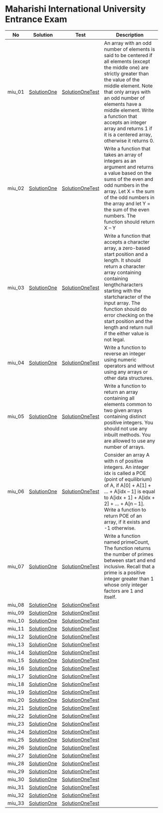 # Maharishi International University Entrance Exam

| No     | Solution                                               | Test                                                           | Description                                                                                                                                                                                                                                                                                                                                                   |
| ------ | ------------------------------------------------------ | -------------------------------------------------------------- | ------------------------------------------------------------------------------------------------------------------------------------------------------------------------------------------------------------------------------------------------------------------------------------------------------------------------------------------------------------- |
| miu_01 | [SolutionOne](./src/main/java/miu_01/SolutionOne.java) | [SolutionOneTest](./src/test/java/miu_01/SolutionOneTest.java) | An array with an odd number of elements is said to be centered if all elements (except the middle one) are strictly greater than the value of the middle element. Note that only arrays with an odd number of elements have a middle element. Write a function that accepts an integer array and returns 1 if it is a centered array, otherwise it returns 0. |
| miu_02 | [SolutionOne](./src/main/java/miu_02/SolutionOne.java) | [SolutionOneTest](./src/test/java/miu_02/SolutionOneTest.java) | Write a function that takes an array of integers as an argument and returns a value based on the sums of the even and odd numbers in the array. Let X = the sum of the odd numbers in the array and let Y = the sum of the even numbers. The function should return X – Y                                                                                     |
| miu_03 | [SolutionOne](./src/main/java/miu_03/SolutionOne.java) | [SolutionOneTest](./src/test/java/miu_03/SolutionOneTest.java) | Write a function that accepts a character array, a zero-based start position and a length. It should return a character array containing containing lengthcharacters starting with the startcharacter of the input array. The function should do error checking on the start position and the length and return null if the either value is not legal.        |
| miu_04 | [SolutionOne](./src/main/java/miu_04/SolutionOne.java) | [SolutionOneTest](./src/test/java/miu_04/SolutionOneTest.java) | Write a function to reverse an integer using numeric operators and without using any arrays or other data structures.                                                                                                                                                                                                                                         |
| miu_05 | [SolutionOne](./src/main/java/miu_05/SolutionOne.java) | [SolutionOneTest](./src/test/java/miu_05/SolutionOneTest.java) | Write a function to return an array containing all elements common to two given arrays containing distinct positive integers. You should not use any inbuilt methods. You are allowed to use any number of arrays.                                                                                                                                            |
| miu_06 | [SolutionOne](./src/main/java/miu_06/SolutionOne.java) | [SolutionOneTest](./src/test/java/miu_06/SolutionOneTest.java) | Consider an array A with n of positive integers. An integer idx is called a POE (point of equilibrium) of A, if A[0] + A[1] + … + A[idx – 1] is equal to A[idx + 1] + A[idx + 2] + … + A[n – 1]. Write a function to return POE of an array, if it exists and -1 otherwise.                                                                                   |
| miu_07 | [SolutionOne](./src/main/java/miu_07/SolutionOne.java) | [SolutionOneTest](./src/test/java/miu_07/SolutionOneTest.java) | Write a function named primeCount, The function returns the number of primes between start and end inclusive. Recall that a prime is a positive integer greater than 1 whose only integer factors are 1 and itself.                                                                                                                                           |
| miu_08 | [SolutionOne](./src/main/java/miu_08/SolutionOne.java) | [SolutionOneTest](./src/test/java/miu_08/SolutionOneTest.java) |                                                                                                                                                                                                                                                                                                                                                               |
| miu_09 | [SolutionOne](./src/main/java/miu_09/SolutionOne.java) | [SolutionOneTest](./src/test/java/miu_09/SolutionOneTest.java) |                                                                                                                                                                                                                                                                                                                                                               |
| miu_10 | [SolutionOne](./src/main/java/miu_10/SolutionOne.java) | [SolutionOneTest](./src/test/java/miu_10/SolutionOneTest.java) |                                                                                                                                                                                                                                                                                                                                                               |
| miu_11 | [SolutionOne](./src/main/java/miu_11/SolutionOne.java) | [SolutionOneTest](./src/test/java/miu_11/SolutionOneTest.java) |                                                                                                                                                                                                                                                                                                                                                               |
| miu_12 | [SolutionOne](./src/main/java/miu_12/SolutionOne.java) | [SolutionOneTest](./src/test/java/miu_12/SolutionOneTest.java) |                                                                                                                                                                                                                                                                                                                                                               |
| miu_13 | [SolutionOne](./src/main/java/miu_13/SolutionOne.java) | [SolutionOneTest](./src/test/java/miu_13/SolutionOneTest.java) |                                                                                                                                                                                                                                                                                                                                                               |
| miu_14 | [SolutionOne](./src/main/java/miu_14/SolutionOne.java) | [SolutionOneTest](./src/test/java/miu_14/SolutionOneTest.java) |                                                                                                                                                                                                                                                                                                                                                               |
| miu_15 | [SolutionOne](./src/main/java/miu_15/SolutionOne.java) | [SolutionOneTest](./src/test/java/miu_15/SolutionOneTest.java) |                                                                                                                                                                                                                                                                                                                                                               |
| miu_16 | [SolutionOne](./src/main/java/miu_15/SolutionOne.java) | [SolutionOneTest](./src/test/java/miu_16/SolutionOneTest.java) |                                                                                                                                                                                                                                                                                                                                                               |
| miu_17 | [SolutionOne](./src/main/java/miu_17/SolutionOne.java) | [SolutionOneTest](./src/test/java/miu_17/SolutionOneTest.java) |                                                                                                                                                                                                                                                                                                                                                               |
| miu_18 | [SolutionOne](./src/main/java/miu_18/SolutionOne.java) | [SolutionOneTest](./src/test/java/miu_18/SolutionOneTest.java) |                                                                                                                                                                                                                                                                                                                                                               |
| miu_19 | [SolutionOne](./src/main/java/miu_19/SolutionOne.java) | [SolutionOneTest](./src/test/java/miu_19/SolutionOneTest.java) |                                                                                                                                                                                                                                                                                                                                                               |
| miu_20 | [SolutionOne](./src/main/java/miu_20/SolutionOne.java) | [SolutionOneTest](./src/test/java/miu_20/SolutionOneTest.java) |                                                                                                                                                                                                                                                                                                                                                               |
| miu_21 | [SolutionOne](./src/main/java/miu_21/SolutionOne.java) | [SolutionOneTest](./src/test/java/miu_21/SolutionOneTest.java) |                                                                                                                                                                                                                                                                                                                                                               |
| miu_22 | [SolutionOne](./src/main/java/miu_22/SolutionOne.java) | [SolutionOneTest](./src/test/java/miu_22/SolutionOneTest.java) |                                                                                                                                                                                                                                                                                                                                                               |
| miu_23 | [SolutionOne](./src/main/java/miu_23/SolutionOne.java) | [SolutionOneTest](./src/test/java/miu_23/SolutionOneTest.java) |                                                                                                                                                                                                                                                                                                                                                               |
| miu_24 | [SolutionOne](./src/main/java/miu_24/SolutionOne.java) | [SolutionOneTest](./src/test/java/miu_24/SolutionOneTest.java) |                                                                                                                                                                                                                                                                                                                                                               |
| miu_25 | [SolutionOne](./src/main/java/miu_25/SolutionOne.java) | [SolutionOneTest](./src/test/java/miu_25/SolutionOneTest.java) |                                                                                                                                                                                                                                                                                                                                                               |
| miu_26 | [SolutionOne](./src/main/java/miu_26/SolutionOne.java) | [SolutionOneTest](./src/test/java/miu_26/SolutionOneTest.java) |                                                                                                                                                                                                                                                                                                                                                               |
| miu_27 | [SolutionOne](./src/main/java/miu_27/SolutionOne.java) | [SolutionOneTest](./src/test/java/miu_27/SolutionOneTest.java) |                                                                                                                                                                                                                                                                                                                                                               |
| miu_28 | [SolutionOne](./src/main/java/miu_28/SolutionOne.java) | [SolutionOneTest](./src/test/java/miu_28/SolutionOneTest.java) |                                                                                                                                                                                                                                                                                                                                                               |
| miu_29 | [SolutionOne](./src/main/java/miu_29/SolutionOne.java) | [SolutionOneTest](./src/test/java/miu_29/SolutionOneTest.java) |                                                                                                                                                                                                                                                                                                                                                               |
| miu_30 | [SolutionOne](./src/main/java/miu_30/SolutionOne.java) | [SolutionOneTest](./src/test/java/miu_30/SolutionOneTest.java) |                                                                                                                                                                                                                                                                                                                                                               |
| miu_31 | [SolutionOne](./src/main/java/miu_31/SolutionOne.java) | [SolutionOneTest](./src/test/java/miu_31/SolutionOneTest.java) |                                                                                                                                                                                                                                                                                                                                                               |
| miu_32 | [SolutionOne](./src/main/java/miu_32/SolutionOne.java) | [SolutionOneTest](./src/test/java/miu_32/SolutionOneTest.java) |                                                                                                                                                                                                                                                                                                                                                               |
| miu_33 | [SolutionOne](./src/main/java/miu_33/SolutionOne.java) | [SolutionOneTest](./src/test/java/miu_33/SolutionOneTest.java) |                                                                                                                                                                                                                                                                                                                                                               |
